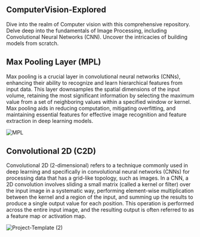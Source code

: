 ## ComputerVision-Explored

Dive into the realm of Computer vision with this comprehensive repository. Delve deep into the fundamentals of Image Processing, including Convolutional Neural Networks (CNN). Uncover the intricacies of building models from scratch.

## Max Pooling Layer (MPL) 

Max pooling is a crucial layer in convolutional neural networks (CNNs), enhancing their ability to recognize and learn hierarchical features from input data. This layer downsamples the spatial dimensions of the input volume, retaining the most significant information by selecting the maximum value from a set of neighboring values within a specified window or kernel. Max pooling aids in reducing computation, mitigating overfitting, and maintaining essential features for effective image recognition and feature extraction in deep learning models.


![MPL](https://github.com/SadhaSivamx/DL-Explored/assets/106687593/e5019955-5a78-413b-bac7-cb1d5ae45c0a)

## Convolutional 2D (C2D) 

Convolutional 2D (2-dimensional) refers to a technique commonly used in deep learning and specifically in convolutional neural networks (CNNs) for processing data that has a grid-like topology, such as images.
In a CNN, a 2D convolution involves sliding a small matrix (called a kernel or filter) over the input image in a systematic way, performing element-wise multiplication between the kernel and a region of the input, and summing up the results to produce a single output value for each position. This operation is performed across the entire input image, and the resulting output is often referred to as a feature map or activation map.

![Project-Template (2)](https://github.com/SadhaSivamx/DeepLearning-Explored/assets/106687593/13ce4a3e-f6f5-459a-b6fb-d31003adc2a6)
